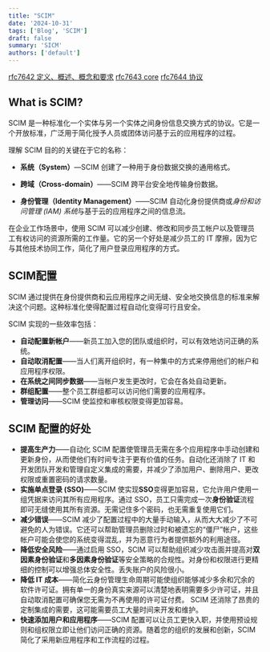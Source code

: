```yaml
---
title: "SCIM"
date: '2024-10-31'
tags: ['Blog', 'SCIM']
draft: false
summary: 'SICM'
authors: ['default']
---
```


[rfc7642 定义、概述、概念和要求](https://datatracker.ietf.org/doc/html/rfc7642#autoid-1)
[rfc7643 core](https://datatracker.ietf.org/doc/html/rfc7643#autoid-1)
[rfc7644 协议](https://datatracker.ietf.org/doc/html/rfc7644#section-3.4.1)

## What is SCIM?

SCIM 是一种标准化一个实体与另一个实体之间身份信息交换方式的协议。它是一个开放标准，广泛用于简化授予人员或团体访问基于云的应用程序的过程。

理解 SCIM 目的的关键在于它的名称：

- **系统（System）**—SCIM 创建了一种用于身份数据交换的通用格式。
- **跨域（Cross-domain）**——SCIM 跨平台安全地传输身份数据。

- **身份管理（Identity Management）**——SCIM 自动化身份提供商或*身份和访问管理 (IAM) 系统*与基于云的应用程序之间的信息流。

在企业工作场景中，使用 SCIM 可以减少创建、修改和同步员工帐户以及管理员工有权访问的资源所需的工作量。它的另一个好处是减少员工的 IT 摩擦，因为它与其他技术协同工作，简化了用户登录应用程序的方式。

## SCIM配置

SCIM 通过提供在身份提供商和云应用程序之间无缝、安全地交换信息的标准来解决这个问题。这种标准化使得配置过程自动化变得可行且安全。

SCIM 实现的一些效率包括：

- **自动配置新帐户**——新员工加入您的团队或组织时，可以有效地访问正确的系统。
- **自动取消配置**——当人们离开组织时，有一种集中的方式来停用他们的帐户和应用程序权限。
- **在系统之间同步数据**——当帐户发生更改时，它会在各处自动更新。
- **群组配置**——整个员工群组都可以访问他们需要的应用程序。
- **管理访问**——SCIM 使监控和审核权限变得更加容易。

## SCIM 配置的好处

- **提高生产力**——自动化 SCIM 配置使管理员无需在多个应用程序中手动创建和更新身份，从而使他们有时间专注于更有价值的任务。自动化还消除了 IT 和开发团队开发和管理自定义集成的需要，并减少了添加用户、删除用户、更改权限或重置密码的请求数量。
- **实施单点登录 (SSO)**——SCIM 使实现**SSO**变得更加容易，它允许用户使用一组凭据来访问其所有应用程序。通过 SSO，员工只需完成一次**身份验证**流程即可无缝使用其所有资源。无需记住多个密码，也无需重复使用它们。
- **减少错误**——SCIM 减少了配置过程中的大量手动输入，从而大大减少了不可避免的人为错误。它还可以帮助管理员删除过时和被遗忘的“僵尸”帐户，这些帐户可能会使您的系统变得混乱，并为恶意行为者提供额外的利用途径。
- **降低安全风险**——通过启用 SSO，SCIM 可以帮助组织减少攻击面并提高对**双因素身份验证**和**多因素身份验证**等安全策略的合规性。对身份和权限进行更精细的控制可以增强总体安全性。丢失账户的风险很小。
- **降低 IT 成本**——简化云身份管理生命周期可能使组织能够减少多余和冗余的软件许可证。拥有单一的身份真实来源可以清楚地表明需要多少许可证，并且自动取消配置可确保您无需为不再使用的许可证付费。 SCIM 还消除了昂贵的定制集成的需要，这可能需要员工大量时间来开发和维护。
- **快速添加用户和应用程序**——SCIM 配置可以让员工更快入职，并使用预设规则和组权限立即让他们访问正确的资源。随着您的组织的发展和创新，SCIM 简化了采用新应用程序和工作流程的过程。
